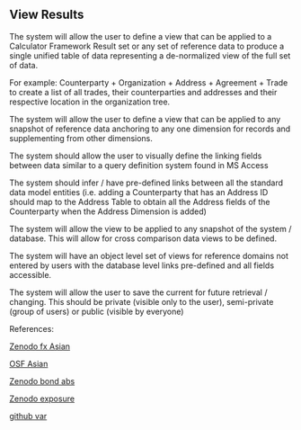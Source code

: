 ## View Results

The system will allow the user to define a view that can be applied to a Calculator Framework Result set or any set of reference data to produce a single unified table of data representing 
a de-normalized view of the full set of data.

For example: Counterparty + Organization + Address + Agreement + Trade to create a list of all trades, their counterparties and addresses and their respective location in the organization tree.

The system will allow the user to define a view that can be applied to any snapshot of reference data anchoring to any one dimension for records and supplementing from other dimensions.

The system should allow the user to visually define the linking fields between data similar to a query definition system found in MS Access

The system should infer / have pre-defined links between all the standard data model entities (i.e. adding a Counterparty that has an Address ID should map to the Address Table to obtain all the 
Address fields of the Counterparty when the Address Dimension is added)

The system will allow the view to be applied to any snapshot of the system / database.  This will allow for cross comparison data views to be defined.

The system will have an object level set of views for reference domains not entered by users with the database level links pre-defined and all fields accessible.

The system will allow the user to save the current for future retrieval / changing.  This should be private (visible only to the user), semi-private (group of users) or public (visible by everyone)


References:



[Zenodo fx Asian](https://zenodo.org/record/6484837/files/Zenodo-FxAsian.pdf)

[OSF Asian](https://osf.io/g73qw/download)

[Zenodo bond abs](https://zenodo.org/records/15027036/files/BondAssetBacked.pdf)

[Zenodo exposure](https://zenodo.org/record/6539344)

[github var](https://github.com/cfrm17/HedgeFundVaR)



